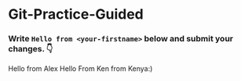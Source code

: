 # Git-Practice-Guided

### Write `Hello from <your-firstname>` below and submit your changes. 👇

Hello from Alex
Hello From Ken from Kenya:)